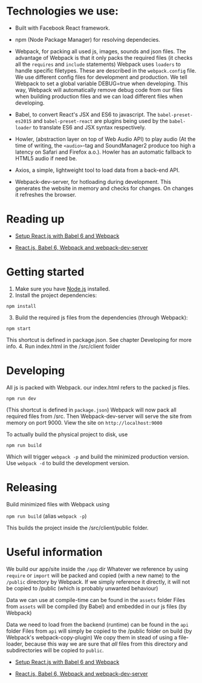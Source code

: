 # Technologies we use:

* Built with Facebook React framework.

* npm (Node Package Manager) for resolving dependecies.

* Webpack, for packing all used js, images, sounds and json files.
The advantage of Webpack is that it only packs the required files
(it checks all the `requires` and `include` statements)
Webpack uses `loaders` to handle specific filetypes. These are described
in the `webpack.config` file.
We use different config files for development and production.
We tell Webpack to set a global variable DEBUG=true when developing.
This way, Webpack will automatically remove debug code from our files when building
production files and we can load different files when developing.

* Babel, to convert React's JSX and ES6 to javascript.
The `babel-preset-es2015` and `babel-preset-react` are plugins being used
by the `babel-loader` to translate ES6 and JSX syntax respectively.

* Howler, (abstraction layer on top of Web Audio API) to play audio
(At the time of writing, the `<audio>`-tag and SoundManager2 produce
too high a latency on Safari and Firefox a.o.).
Howler has an automatic fallback to HTML5 audio if need be.

* Axios, a simple, lightweight tool to load data from a back-end API.

* Webpack-dev-server, for hotloading during development.
This generates the website in memory and checks for changes. On changes
it refreshes the browser.

# Reading up

* [Setup React.js with Babel 6 and Webpack](http://blog.tamizhvendan.in/blog/2015/11/23/a-beginner-guide-to-setup-react-dot-js-environment-using-babel-6-and-webpack/)

* [React.js, Babel 6, Webpack and webpack-dev-server](https://scotch.io/tutorials/setup-a-react-environment-using-webpack-and-babel)

# Getting started

1. Make sure you have [Node.js](https://nodejs.org/en/) installed.
2. Install the project dependencies:
```
npm install
```
3. Build the required js files from the dependencies (through Webpack):
```
npm start
```
This shortcut is defined in package.json. See chapter Developing for more info.
4. Run index.html in the /src/client folder


# Developing

All js is packed with Webpack.
our index.html refers to the packed js files.

```
npm run dev
```

(This shortcut is defined in `package.json`)
Webpack will now pack all required files from /src.
Then Webpack-dev-server will serve the site from memory on port 9000.
View the site on `http://localhost:9000`

To actually build the physical project to disk, use

```
npm run build
```
Which will trigger `webpack -p` and build the minimized production version.
Use `webpack -d` to build the development version.

# Releasing

Build minimized files with Webpack using

`npm run build` (alias `webpack -p`)

This builds the project inside the /src/client/public folder.

# Useful information

We build our app/site inside the `/app` dir
Whatever we reference by using `require` or `import` will be packed and copied
(with a new name) to the `/public` directory by Webpack.
If we simply reference it directly, it will not be copied to /public
(which is probably unwanted behaviour)

Data we can use at compile-time can be found in the `assets` folder
Files from `assets` will be compiled (by Babel) and embedded in our js files (by Webpack)

Data we need to load from the backend (runtime) can be found in the `api` folder
Files from `api` will simply be copied to the /public folder on build (by Webpack's webpack-copy-plugin)
We copy them in stead of using a file-loader, because this way we are sure
that _all_ files from this directory and subdirectories will be copied to `public`.

* [Setup React.js with Babel 6 and Webpack](http://blog.tamizhvendan.in/blog/2015/11/23/a-beginner-guide-to-setup-react-dot-js-environment-using-babel-6-and-webpack/)

* [React.js, Babel 6, Webpack and webpack-dev-server](https://scotch.io/tutorials/setup-a-react-environment-using-webpack-and-babel)
